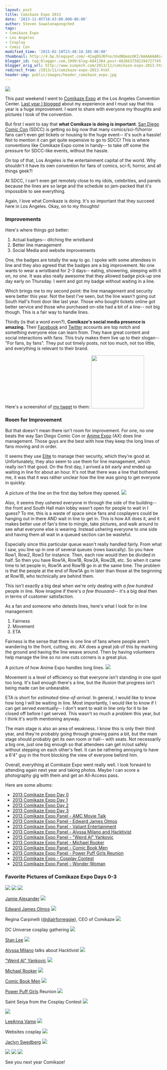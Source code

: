 ```yaml
---
layout: post
title: Comikaze Expo 2013
date: '2013-11-05T18:43:00.000-06:00'
author: Steven Suwatanapongched
tags:
- Comikaze Expo
- Los Angeles
- Cosplay
- Comic Con
modified_time: '2015-02-10T23:48:10.385-06:00'
thumbnail: http://4.bp.blogspot.com/-42agDGJKFno/UndNQemzUKI/AAAAAAABi4g/H49Xyla9JLw/s600/2013-10-31+at+12-49-19.jpg
blogger_id: tag:blogger.com,1999:blog-6841384.post-4816637502194727745
blogger_orig_url: http://www.sunpech.com/2013/11/comikaze-expo-2013.html
redirect_from: /2013/11/comikaze-expo-2013.html
header-img: public/images/header_comikaze_expo.jpg
---
```


<img border="0" src="http://4.bp.blogspot.com/-42agDGJKFno/UndNQemzUKI/AAAAAAABi4g/H49Xyla9JLw/s640/2013-10-31+at+12-49-19.jpg"   />

This past weekend I went to <a href="http://comikazeexpo.com/">Comikaze Expo</a> at the Los Angeles Convention Center. <a href="/2012/09/comikaze-expo">Last year I blogged</a> about my experience and I must say that this year is a huge improvement. I want to share with everyone my thoughts and pictures I took of the convention.

But first I want to say that <b>what Comikaze is doing is important</b>. <a href="http://comic-con.org/cci">San Diego Comic Con</a> (SDCC) is getting so big now that many comics/sci-fi/horror fans can't even get tickets or housing to the huge event-- it's such a hassle! Not to mention it can get quite expensive to go to SDCC! This is where conventions like Comikaze Expo come in handy-- to take off some the pressure for SDCC-like events, without the hassle.

On top of that, Los Angeles is the entertainment capital of the world. Why shouldn't it have its own convention for fans of comics, sci-fi, horror, and all things geek?!

At SDCC, I can't even get remotely close to my idols, celebrities, and panels because the lines are so large and the schedule so jam-packed that it's impossible to see everything.

Again, I love what Comikaze is doing. It's so important that they succeed here in Los Angeles. Okay, on to my thoughts!

### Improvements

Here's where things got better:

<ol>
  <li>Actual badges-- ditching the wristband</li>
  <li>Better line management</li>
  <li>Social Media and website improvements</li>
</ol>

One, the badges are totally the way to go. I spoke with some attendees in line and they also agreed that the badges are a big improvement. No one wants to wear a wristband for 2-3 days-- eating, showering, sleeping with it on, <i>no one</i>. It was also really awesome that they allowed badge pick-up one day early on Thursday. I went and got my badge without waiting in a line.

Which brings me to my second point: the line management and security were better this year. Not the best I've seen, but the line wasn't going out South Hall's front door like last year. Those who bought tickets online got better service and those who purchased on-site had a bit of a line-- not big though. This is a fair way to handle lines.

Thirdly (is that a word even?), <b>Comikaze's social media presence is amazing.</b> Their <a href="https://www.facebook.com/ComikazeExpo">Facebook</a> and <a href="https://twitter.com/stanleecomikaze">Twitter</a> accounts are top notch and something everyone else can learn from. They have great content and social interactions with fans. This truly makes them live up to their slogan-- "For fans, by fans". They put out timely posts, not too much, not too little, and everything is relevant to their brand.

Here's a screenshot of <a href="https://twitter.com/StanLeeComikaze/status/395622873835925504">my tweet</a> to them:
<a href="http://3.bp.blogspot.com/-qh5upwKi4aA/UnmPlofZjeI/AAAAAAABj4M/ghftTTEH8pM/s600/Screen+Shot+2013-11-05+at+4.38.36+PM.png" ><img border="0" src="http://3.bp.blogspot.com/-qh5upwKi4aA/UnmPlofZjeI/AAAAAAABj4M/ghftTTEH8pM/s600/Screen+Shot+2013-11-05+at+4.38.36+PM.png" height="170"  /></a>

### Room for Improvement

But that doesn't mean there isn't room for improvement. For one, no one beats the way San Diego Comic Con or <a href="http://www.anime-expo.org/">Anime Expo</a> (AX) does line management. Those guys are the best with how they keep the long lines of fans moving and in order.

It seems they use <a href="http://eliteservicesusa.com/">Elite</a> to manage their security, which they're good at. Unfortunately, they also seem to use them for line management, which really isn't that good. On the first day, I arrived a bit early and ended up waiting in line for about an hour. It's not that there was a line that bothered me, it was that it was rather unclear how the line was going to get everyone in quickly.

A picture of the line on the first day before they opened.
<img border="0" src="http://2.bp.blogspot.com/-icFbRfosqGg/UndNWW5_scI/AAAAAAABi5I/242a0A0Lg-4/s600/2013-11-01+at+12-21-38.jpg"   />

Also, it seems they ushered everyone in through the side of the building-- the front and South Hall main lobby wasn't open for people to wait in I guess? To me, this is a waste of space since fans and cosplayers could be hanging out in there AND wait in line to get in. This is how AX does it, and it makes better use of fan's time to mingle, take pictures, and walk around to see what everyone else is wearing. Instead ushering everyone to one side and having them all wait in a queued section can be wasteful.

Especially since this particular queue wasn't really handled fairly. From what I saw, you line up in one of several queues (rows basically). So you have Row1, Row2, Row3 for instance. Then, each row would then be divided in half. So then you have Row1A, Row1B, Row2A, Row2B, etc. So when it came time to let people in, Row1A and Row1B go in at the same time. The problem is that the people at the end of Row1A go in later than those at the beginning at Row1B, who technically are behind them.

This isn't exactly a big deal when we're only dealing with <i>a few hundred</i> people in line. Now imagine if there's <i>a few thousand</i>-- it's a big deal then in terms of customer satisfaction.

As a fan and someone who detests lines, here's what I look for in line management:
<ol>
  <li>Fairness</li>
  <li>Movement</li>
  <li>ETA</li>
</ol>

Fairness is the sense that there is one line of fans where people aren't wandering to the front, cutting, etc. AX does a great job of this by marking the ground and having the line weave around. Then by having volunteers help manage the line so no one cuts corners is a great plus.

A picture of how Anime Expo handles long lines.
<img border="0" src="http://3.bp.blogspot.com/-SQEH-7QFqBs/Ud0O9TxxaTI/AAAAAAABfFs/BJAsaRZ0yGA/s600/2013-07-04+at+11-35-42.jpg"   />

Movement is a level of efficiency so that everyone isn't standing in one spot too long. It's bad enough there's a line, but the illusion that progress isn't being made can be unbearable.

ETA is short for <i>estimated-time-of-arrival</i>. In general, I would like to know how long I will be waiting in line. Most importantly, I would like to know if I can get served eventually-- I don't want to wait in line only for it to be closed off before I get served. This wasn't so much a problem this year, but I think it's worth mentioning anyway.

The main stage is also an area of weakness. I know this is only their third year, and they're probably going through growing pains a bit, but the main stage should probably get its own room or hall-- with seats. Not necessarily a big one, just one big enough so that attendees can get in/out safely without stepping on each other's feet. It can be rathering annoying to have a 6'4" guy in the front blocking the view of everyone behind him.


Overall, everything at Comikaze Expo went really well. I look forward to attending again next year and taking photos. Maybe I can score a photography gig with them and get an All-Access pass.

Here are some albums:

<ul>
  <li><a href="https://www.facebook.com/media/set/?set=a.596985800366448.1073741840.408588035872893&amp;type=3">2013 Comikaze Expo Day 0</a></li>
  <li><a href="https://www.facebook.com/media/set/?set=a.596986410366387.1073741841.408588035872893&amp;type=3">2013 Comikaze Expo Day 1</a></li>
  <li><a href="https://www.facebook.com/media/set/?set=a.596991047032590.1073741842.408588035872893&amp;type=3">2013 Comikaze Expo Day 2</a></li>
  <li><a href="https://www.facebook.com/media/set/?set=a.596992713699090.1073741843.408588035872893&amp;type=3">2013 Comikaze Expo Day 3</a></li>
  <li><a href="https://www.facebook.com/media/set/?set=a.596994967032198.1073741844.408588035872893&amp;type=3">2013 Comikaze Expo Panel - AMC Movie Talk</a></li>
  <li><a href="https://www.facebook.com/media/set/?set=a.596997347031960.1073741845.408588035872893&amp;type=3">2013 Comikaze Expo Panel - Edward James Olmos</a></li>
  <li><a href="https://www.facebook.com/media/set/?set=a.596997810365247.1073741846.408588035872893&amp;type=3">2013 Comikaze Expo Panel - Valiant Entertainment</a></li>
  <li><a href="https://www.facebook.com/media/set/?set=a.596998243698537.1073741847.408588035872893&amp;type=3">2013 Comikaze Expo Panel - Alyssa Milano and Hacktivist</a></li>
  <li><a href="https://www.facebook.com/media/set/?set=a.596999460365082.1073741848.408588035872893&amp;type=3">2013 Comikaze Expo Panel - "Weird Al" Yankovic</a></li>
  <li><a href="https://www.facebook.com/media/set/?set=a.596999933698368.1073741849.408588035872893&amp;type=3">2013 Comikaze Expo Panel - Michael Rooker</a></li>
  <li><a href="https://www.facebook.com/media/set/?set=a.597000610364967.1073741850.408588035872893&amp;type=3">2013 Comikaze Expo Panel - Comic Book Men</a></li>
  <li><a href="https://www.facebook.com/media/set/?set=a.597001533698208.1073741851.408588035872893&amp;type=3">2013 Comikaze Expo Panel - Power Puff Girls Reunion</a></li>
  <li><a href="https://www.facebook.com/media/set/?set=a.597002530364775.1073741852.408588035872893&amp;type=3">2013 Comikaze Expo - Cosplay Contest</a></li>
  <li><a href="https://www.facebook.com/media/set/?set=a.597005110364517.1073741853.408588035872893&amp;type=3">2013 Comikaze Expo Panel - Wonder Woman</a></li>
</ul>

### Favorite Pictures of Comikaze Expo Days 0-3

<img border="0" src="http://4.bp.blogspot.com/-y0Yn0iZRl9c/UndNLH2D1oI/AAAAAAABi4A/M_aeBNfrn24/s600/2013-10-31+at+12-41-10.jpg"   />

<img border="0" src="http://3.bp.blogspot.com/-G7ThCfX1ZMk/UndPHCWwQ5I/AAAAAAABi-g/M8_sexmU8OU/s600/2013-11-01+at+14-58-19.jpg"   />

<img border="0" src="http://1.bp.blogspot.com/-JwjRD3TWggc/UndP29QDztI/AAAAAAABjC8/3nyKYxxlYC8/s600/2013-11-01+at+18-20-48.jpg"   />

<a href="http://www.imdb.com/name/nm1526352/">Jamie Alexander</a>
<img border="0" src="http://2.bp.blogspot.com/-z5OTqHbeumM/UndRcHBd5-I/AAAAAAABjN8/rVsfbhbg9WU/s600/2013-11-01+at+15-48-45.jpg"   />

<a href="http://www.imdb.com/name/nm0001579/">Edward James Olmos</a>
<img border="0" src="http://4.bp.blogspot.com/-qqODMrqMq0U/UndR_Ql14tI/AAAAAAABjSk/-LTAPwWmOno/s600/2013-11-01+at+17-32-37.jpg"   />

Regina Carpinelli (<a href="https://twitter.com/dialrforreggie">@dialrforreggie</a>), CEO of Comikaze
<img border="0" src="http://4.bp.blogspot.com/-JSnxbeLOvsc/UndP7ywvZ8I/AAAAAAABjDo/2qlXNu_b3uk/s600/2013-11-02+at+11-59-34.jpg"   />

DC Universe cosplay gathering
<img border="0" src="http://3.bp.blogspot.com/-y8GjDbj2f7g/UndP_HoCQRI/AAAAAAABjD8/2hr25EtbcDA/s600/2013-11-02+at+13-07-15.jpg"  />

<a href="http://therealstanlee.com/">Stan Lee</a>
<img border="0" src="http://3.bp.blogspot.com/-g7AGosAjr6Q/UndQPz0F_PI/AAAAAAABjFs/udAjXK9Ad3E/s600/2013-11-02+at+14-12-36.jpg"   />

<a href="https://twitter.com/Alyssa_Milano">Alyssa Milano</a> talks about Hacktivist
<img border="0" src="http://3.bp.blogspot.com/-jpI0kZJdZ1E/UndSk5-7lSI/AAAAAAABjXU/hhXJCECzFLc/s600/2013-11-02+at+12-07-57.jpg"   />

<a href="http://www.weirdal.com/">"Weird Al" Yankovic</a>
<img border="0" src="http://4.bp.blogspot.com/-jjwhSSTwWMg/UndTMepSUtI/AAAAAAABjcU/K69ngS80MTg/s600/2013-11-02+at+14-44-09.jpg"   />

<a href="http://www.imdb.com/name/nm0740264/">Michael Rooker</a>
<img border="0" src="http://3.bp.blogspot.com/-nSuNJeaaKKA/UndTUF1BBJI/AAAAAAABjdQ/Kdve-pHAMMo/s600/2013-11-02+at+16-09-39.jpg"   />

<a href="http://www.amctv.com/shows/comic-book-men">Comic Book Men</a>
<img border="0" src="http://4.bp.blogspot.com/-kpVABbVis60/UndULk-4iqI/AAAAAAABjkM/KKWvyz1y2qk/s600/2013-11-02+at+16-45-41.jpg"   />

<a href="http://en.wikipedia.org/wiki/The_Powerpuff_Girls">Power Puff Girls</a> Reunion
<img border="0" src="http://3.bp.blogspot.com/-Edg4Er1d8P4/UndUweGkQPI/AAAAAAABjow/5sW9Varh4SI/s600/2013-11-02+at+17-19-38.jpg"   />

Saint Seiya from the Cosplay Contest
<img border="0" src="http://3.bp.blogspot.com/-g3UeKXUrTEg/UndViiLItJI/AAAAAAABjuM/cVbEhm8lbw0/s600/2013-11-02+at+18-30-04.jpg"   />

<img border="0" src="http://3.bp.blogspot.com/-jltCnwkbFto/UndQwqjIkhI/AAAAAAABjJU/cL_jNe8UQKQ/s600/2013-11-03+at+12-29-58.jpg"   />

<a href="http://www.leeannavamp.com/">LeeAnna Vamp</a>
<img border="0" src="http://1.bp.blogspot.com/-Y1cCALuJe_4/UndQ2cN-yMI/AAAAAAABjJ8/5J4g33zI3Dk/s600/2013-11-03+at+12-49-27.jpg"   />

Websites cosplay
<img border="0" src="http://2.bp.blogspot.com/-9gGjvyWhwYg/UndQ7kGa70I/AAAAAAABjKc/xrOy2xZ8-iw/s600/2013-11-03+at+13-57-57.jpg"   />

<a href="https://twitter.com/Jaclyn_Swedberg">Jaclyn Swedberg</a>
<img border="0" src="http://2.bp.blogspot.com/-zgGTkgF2umU/UndRITSZkAI/AAAAAAABjL0/3fB2Xs8osh0/s600/2013-11-03+at+15-01-12.jpg"   />

<img border="0" src="http://2.bp.blogspot.com/-aTBef5hexmg/UndRMrDI5-I/AAAAAAABjMY/GlCdcOgeBVo/s600/2013-11-03+at+15-12-56.jpg"   />

<img border="0" src="http://1.bp.blogspot.com/-tQmhaD92-m0/UndRVk8S0XI/AAAAAAABjNY/wIVZSsyzvCk/s600/2013-11-03+at+16-18-15.jpg"   />

<img border="0" src="http://3.bp.blogspot.com/-AHWX4IL-Wvo/UndRZxy4I1I/AAAAAAABjNw/gEFXNuI9lSg/s600/2013-11-03+at+16-37-12.jpg"   />

See you next year Comikaze!
